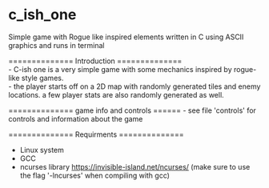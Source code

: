 # c_ish_one
Simple game with Rogue like inspired elements written in C using ASCII graphics and runs in terminal

  ============== Introduction ==============  
       - C-ish one is a very simple game with some mechanics inspired by rogue-like style games.   
       - the player starts off on a 2D map with randomly generated tiles and enemy locations. a few player stats are also randomly generated as well. 
       
  ============== game info and controls ======
    - see file 'controls' for controls and information about the game
    
  ============== Requirments ==============   
  - Linux system 
  - GCC 
  - ncurses library https://invisible-island.net/ncurses/ (make sure to use the flag '-lncurses' when compiling with gcc) 

    
